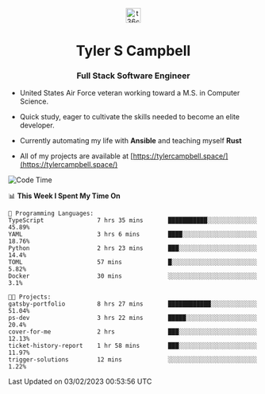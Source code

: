 <p align="center">
<a href="https://www.linkedin.com/in/t36campbell" target="blank"><img align="center" src="https://ik.imagekit.io/t36campbell/Portfolio/linkedin.png.original_m8bbGgPh6.png" alt="t36campbell" height="30" width="30" /></a>
</p>
<h1 align="center">Tyler S Campbell</h1>
<h3 align="center">Full Stack Software Engineer</h3>

* United States Air Force veteran working toward a M.S. in Computer Science.

* Quick study, eager to cultivate the skills needed to become an elite developer.

* Currently automating my life with **Ansible** and teaching myself **Rust**

* All of my projects are available at [https://tylercampbell.space/](https://tylercampbell.space/)

<!--START_SECTION:waka-->
![Code Time](http://img.shields.io/badge/Code%20Time-2%2C139%20hrs%2019%20mins-blue)

📊 **This Week I Spent My Time On** 

```text
💬 Programming Languages: 
TypeScript               7 hrs 35 mins       ███████████░░░░░░░░░░░░░░   45.89% 
YAML                     3 hrs 6 mins        ████░░░░░░░░░░░░░░░░░░░░░   18.76% 
Python                   2 hrs 23 mins       ███░░░░░░░░░░░░░░░░░░░░░░   14.4% 
TOML                     57 mins             █░░░░░░░░░░░░░░░░░░░░░░░░   5.82% 
Docker                   30 mins             ░░░░░░░░░░░░░░░░░░░░░░░░░   3.1%

🐱‍💻 Projects: 
gatsby-portfolio         8 hrs 27 mins       ████████████░░░░░░░░░░░░░   51.04% 
ps-dev                   3 hrs 22 mins       █████░░░░░░░░░░░░░░░░░░░░   20.4% 
cover-for-me             2 hrs               ███░░░░░░░░░░░░░░░░░░░░░░   12.13% 
ticket-history-report    1 hr 58 mins        ███░░░░░░░░░░░░░░░░░░░░░░   11.97% 
trigger-solutions        12 mins             ░░░░░░░░░░░░░░░░░░░░░░░░░   1.22%

```


 Last Updated on 03/02/2023 00:53:56 UTC
<!--END_SECTION:waka-->
